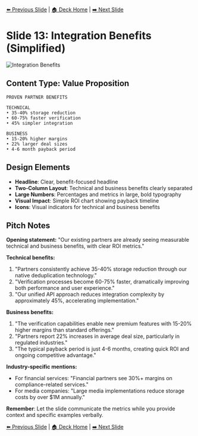 <!-- Navigation Header -->
[⬅️ Previous Slide](slide12_simplified.md) | [🏠 Deck Home](../README.md) | [➡️ Next Slide](slide14_simplified.md)

# Slide 13: Integration Benefits (Simplified)

![Integration Benefits](../images/slide13.png)

## Content Type: Value Proposition

```
PROVEN PARTNER BENEFITS

TECHNICAL
• 35-40% storage reduction
• 60-75% faster verification
• 45% simpler integration

BUSINESS
• 15-20% higher margins
• 22% larger deal sizes
• 4-6 month payback period
```

## Design Elements

- **Headline**: Clear, benefit-focused headline
- **Two-Column Layout**: Technical and business benefits clearly separated
- **Large Numbers**: Percentages and metrics in large, bold typography
- **Visual Impact**: Simple ROI chart showing payback timeline
- **Icons**: Visual indicators for technical and business benefits

## Pitch Notes

**Opening statement:**
"Our existing partners are already seeing measurable technical and business benefits, with clear ROI metrics."

**Technical benefits:**
1. "Partners consistently achieve 35-40% storage reduction through our native deduplication technology."
2. "Verification processes become 60-75% faster, dramatically improving both performance and user experience."
3. "Our unified API approach reduces integration complexity by approximately 45%, accelerating implementation."

**Business benefits:**
1. "The verification capabilities enable new premium features with 15-20% higher margins than standard offerings."
2. "Partners report 22% increases in average deal size, particularly in regulated industries."
3. "The typical payback period is just 4-6 months, creating quick ROI and ongoing competitive advantage."

**Industry-specific mentions:**
- For financial services: "Financial partners see 30%+ margins on compliance-related services."
- For media companies: "Large media implementations reduce storage costs by over $1M annually."

**Remember**: Let the slide communicate the metrics while you provide context and specific examples verbally.

<!-- Navigation Footer -->
[⬅️ Previous Slide](slide12_simplified.md) | [🏠 Deck Home](../README.md) | [➡️ Next Slide](slide14_simplified.md)